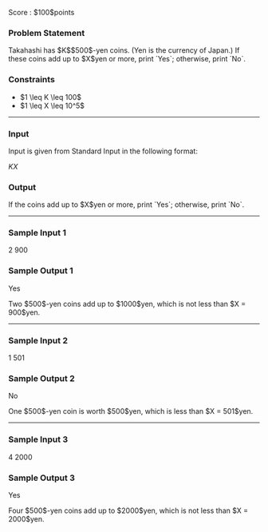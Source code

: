 
<div>

<span>

<span>

<p>
Score : $100$points
</p>

<div>

<section>

### **Problem Statement**

<p>
Takahashi has $K$$500$-yen coins. (Yen is the currency of Japan.)
If these coins add up to $X$yen or more, print `Yes`; otherwise, print `No`.
</p>

</section>

</div>

<div>

<section>

### **Constraints**

<ul>

<li>
$1 \leq K \leq 100$
</li>

<li>
$1 \leq X \leq 10^5$
</li>

</ul>

</section>

</div>

---

<div>

<div>

<section>

### **Input**

<p>
Input is given from Standard Input in the following format:
</p>

<div>

$K$$X$
</div>

</section>

</div>

<div>

<section>

### **Output**

<p>
If the coins add up to $X$yen or more, print `Yes`; otherwise, print `No`.
</p>

</section>

</div>

</div>

---

<div>

<section>

### **Sample Input 1**

<div>

2 900

</div>

</section>

</div>

<div>

<section>

### **Sample Output 1**

<div>

Yes

</div>

<p>
Two $500$-yen coins add up to $1000$yen, which is not less than $X = 900$yen.
</p>

</section>

</div>

---

<div>

<section>

### **Sample Input 2**

<div>

1 501

</div>

</section>

</div>

<div>

<section>

### **Sample Output 2**

<div>

No

</div>

<p>
One $500$-yen coin is worth $500$yen, which is less than $X = 501$yen.
</p>

</section>

</div>

---

<div>

<section>

### **Sample Input 3**

<div>

4 2000

</div>

</section>

</div>

<div>

<section>

### **Sample Output 3**

<div>

Yes

</div>

<p>
Four $500$-yen coins add up to $2000$yen, which is not less than $X = 2000$yen.
</p>

</section>

</div>

</span>

</span>

</div>
